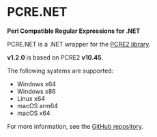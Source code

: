 
# PCRE.NET

**Perl Compatible Regular Expressions for .NET**

PCRE.NET is a .NET wrapper for the [PCRE2 library](https://github.com/PCRE2Project/pcre2).

**v1.2.0** is based on PCRE2 **v10.45**.

The following systems are supported:

- Windows x64
- Windows x86
- Linux x64
- macOS arm64
- macOS x64

For more information, see the [GitHub repository](https://github.com/ltrzesniewski/pcre-net).
